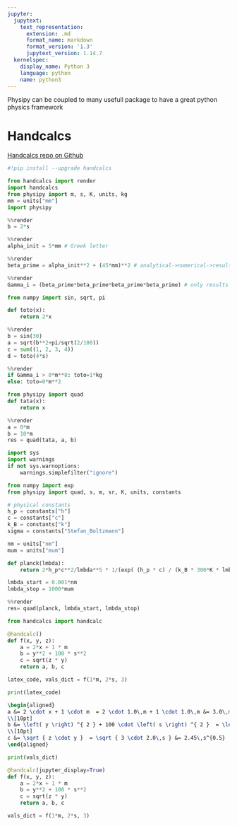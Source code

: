 ```yaml
---
jupyter:
  jupytext:
    text_representation:
      extension: .md
      format_name: markdown
      format_version: '1.3'
      jupytext_version: 1.14.7
  kernelspec:
    display_name: Python 3
    language: python
    name: python3
---
```


Physipy can be coupled to many usefull package to have a great python physics framework


# Handcalcs


[Handcalcs repo on Github](https://github.com/connorferster/handcalcs)

```python
#!pip install --upgrade handcalcs
```

```python
from handcalcs import render
import handcalcs
from physipy import m, s, K, units, kg
mm = units["mm"]
import physipy
```

```python
%%render 
b = 2*s
```

```python
%%render
alpha_init = 5*mm # Greek letter
```

```python
%%render
beta_prime = alpha_init**2 + (45*mm)**2 # analytical->numerical->result
```

```python
%%render
Gamma_i = (beta_prime*beta_prime*beta_prime*beta_prime) # only results with paren
```

```python
from numpy import sin, sqrt, pi
```

```python
def toto(x):
    return 2*x
```

```python
%%render
b = sin(30)
a = sqrt(b**2+pi/sqrt(2/100))
c = sum((1, 2, 3, 4))
d = toto(4*s)
```

```python
%%render
if Gamma_i > 0*m**8: toto=1*kg
else: toto=0*m**2
```

```python
from physipy import quad
def tata(x):
    return x
```

```python
%%render
a = 0*m
b = 10*m
res = quad(tata, a, b)
```

```python
import sys
import warnings
if not sys.warnoptions:
    warnings.simplefilter("ignore")

from numpy import exp
from physipy import quad, s, m, sr, K, units, constants

# physical constants
h_p = constants["h"]
c = constants["c"]
k_B = constants["k"]
sigma = constants["Stefan_Boltzmann"]

nm = units["nm"]
mum = units["mum"]

def planck(lmbda):
    return 2*h_p*c**2/lmbda**5 * 1/(exp( (h_p * c) / (k_B * 300*K * lmbda)-1)) / sr

lmbda_start = 0.001*nm
lmbda_stop = 1000*mum
```

```python
%%render
res= quad(planck, lmbda_start, lmbda_stop)
```

```python
from handcalcs import handcalc
```

```python
@handcalc()
def f(x, y, z):
    a = 2*x + 1 * m
    b = y**2 + 100 * s**2
    c = sqrt(z * y)
    return a, b, c
```

```python
latex_code, vals_dict = f(1*m, 2*s, 3)
```

```python
print(latex_code)
```

```latex
\begin{aligned}
a &= 2 \cdot x + 1 \cdot m  = 2 \cdot 1.0\,m + 1 \cdot 1.0\,m &= 3.0\,m  
\\[10pt]
b &= \left( y \right) ^{ 2 } + 100 \cdot \left( s \right) ^{ 2 }  = \left( 2.0\,s \right) ^{ 2 } + 100 \cdot \left( 1.0\,s \right) ^{ 2 } &= 104.0\,s^{2}  
\\[10pt]
c &= \sqrt { z \cdot y }  = \sqrt { 3 \cdot 2.0\,s } &= 2.45\,s^{0.5}  
\end{aligned}
```

```python
print(vals_dict)
```

```python
@handcalc(jupyter_display=True)
def f(x, y, z):
    a = 2*x + 1 * m
    b = y**2 + 100 * s**2
    c = sqrt(z * y)
    return a, b, c
```

```python
vals_dict = f(1*m, 2*s, 3)
```

```python

```
